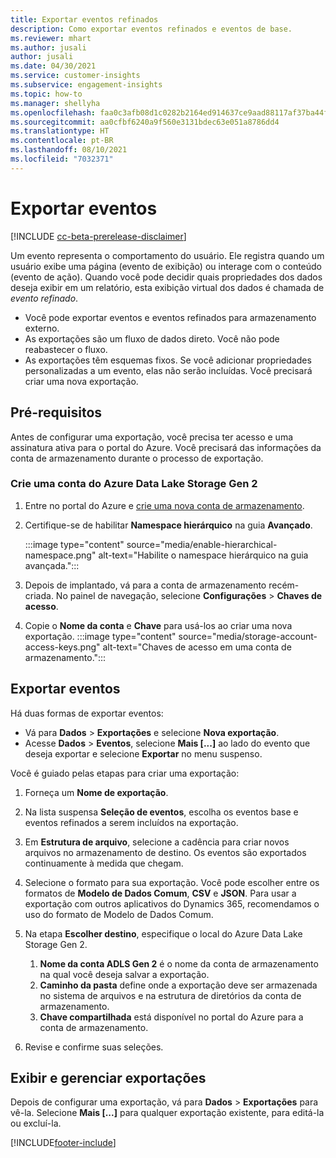 ```yaml
---
title: Exportar eventos refinados
description: Como exportar eventos refinados e eventos de base.
ms.reviewer: mhart
ms.author: jusali
author: jusali
ms.date: 04/30/2021
ms.service: customer-insights
ms.subservice: engagement-insights
ms.topic: how-to
ms.manager: shellyha
ms.openlocfilehash: faa0c3afb08d1c0282b2164ed914637ce9aad88117af37ba44fdb81e7610e574
ms.sourcegitcommit: aa0cfbf6240a9f560e3131bdec63e051a8786dd4
ms.translationtype: HT
ms.contentlocale: pt-BR
ms.lasthandoff: 08/10/2021
ms.locfileid: "7032371"
---
```

# <a name="export-events"></a>Exportar eventos

[!INCLUDE [cc-beta-prerelease-disclaimer](includes/cc-beta-prerelease-disclaimer.md)]

Um evento representa o comportamento do usuário. Ele registra quando um usuário exibe uma página (evento de exibição) ou interage com o conteúdo (evento de ação). Quando você pode decidir quais propriedades dos dados deseja exibir em um relatório, esta exibição virtual dos dados é chamada de *evento refinado*. 

- Você pode exportar eventos e eventos refinados para armazenamento externo. 
- As exportações são um fluxo de dados direto. Você não pode reabastecer o fluxo. 
- As exportações têm esquemas fixos. Se você adicionar propriedades personalizadas a um evento, elas não serão incluídas. Você precisará criar uma nova exportação.

## <a name="prerequisites"></a>Pré-requisitos

Antes de configurar uma exportação, você precisa ter acesso e uma assinatura ativa para o portal do Azure. Você precisará das informações da conta de armazenamento durante o processo de exportação. 

### <a name="create-an-azure-data-lake-storage-gen-2-accounts"></a>Crie uma conta do Azure Data Lake Storage Gen 2

1. Entre no portal do Azure e [crie uma nova conta de armazenamento](/azure/storage/common/storage-account-create). 

1. Certifique-se de habilitar **Namespace hierárquico** na guia **Avançado**. 

   :::image type="content" source="media/enable-hierarchical-namespace.png" alt-text="Habilite o namespace hierárquico na guia avançada.":::

1. Depois de implantado, vá para a conta de armazenamento recém-criada. No painel de navegação, selecione **Configurações** > **Chaves de acesso**. 

1. Copie o **Nome da conta** e **Chave** para usá-los ao criar uma nova exportação.
   :::image type="content" source="media/storage-account-access-keys.png" alt-text="Chaves de acesso em uma conta de armazenamento.":::

## <a name="export-events"></a>Exportar eventos

Há duas formas de exportar eventos: 
- Vá para **Dados** > **Exportações** e selecione **Nova exportação**.
- Acesse **Dados** > **Eventos**, selecione **Mais [...]** ao lado do evento que deseja exportar e selecione **Exportar** no menu suspenso. 

Você é guiado pelas etapas para criar uma exportação:

1. Forneça um **Nome de exportação**.

1. Na lista suspensa **Seleção de eventos**, escolha os eventos base e eventos refinados a serem incluídos na exportação. 

1. Em **Estrutura de arquivo**, selecione a cadência para criar novos arquivos no armazenamento de destino. Os eventos são exportados continuamente à medida que chegam.

1. Selecione o formato para sua exportação. Você pode escolher entre os formatos de **Modelo de Dados Comum**, **CSV** e **JSON**. Para usar a exportação com outros aplicativos do Dynamics 365, recomendamos o uso do formato de Modelo de Dados Comum.

1. Na etapa **Escolher destino**, especifique o local do Azure Data Lake Storage Gen 2.
    1. **Nome da conta ADLS Gen 2** é o nome da conta de armazenamento na qual você deseja salvar a exportação. 
    1. **Caminho da pasta** define onde a exportação deve ser armazenada no sistema de arquivos e na estrutura de diretórios da conta de armazenamento.
    1. **Chave compartilhada** está disponível no portal do Azure para a conta de armazenamento.

1. Revise e confirme suas seleções.

## <a name="view-and-manage-exports"></a>Exibir e gerenciar exportações

Depois de configurar uma exportação, vá para **Dados** > **Exportações** para vê-la. Selecione **Mais [...]** para qualquer exportação existente, para editá-la ou excluí-la.


[!INCLUDE[footer-include](../includes/footer-banner.md)]